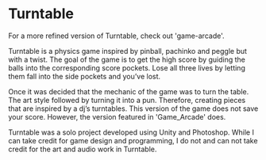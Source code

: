# Turntable
For a more refined version of Turntable, check out 'game-arcade'.

Turntable is a physics game inspired by pinball, pachinko and peggle but with a twist. The goal of the game is to get the high score by guiding the balls into the corresponding score pockets. Lose all three lives by letting them fall into the side pockets and you’ve lost.

Once it was decided that the mechanic of the game was to turn the table. The art style followed by turning it into a pun. Therefore, creating pieces that are inspired by a dj’s turntables. This version of the game does not save your score. However, the version featured in 'Game_Arcade' does.

Turntable was a solo project developed using Unity and Photoshop. While I can take credit for game design and programming, I do not and can not take credit for the art and audio work in Turntable.
